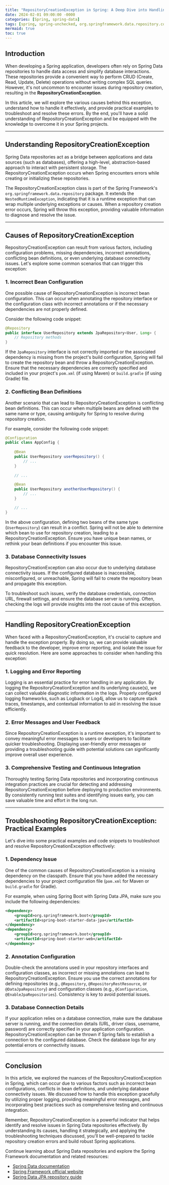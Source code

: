 ```yaml
---
title: "RepositoryCreationException in Spring: A Deep Dive into Handling and Troubleshooting Repository Creation Errors"
date: 2024-02-01 09:00:00 -0000
categories: [Spring, spring-data]
tags: [spring, spring-unchecked, org.springframework.data.repository.core]
mermaid: true
toc: true
---
```


## Introduction

When developing a Spring application, developers often rely on Spring Data repositories to handle data access and simplify database interactions. These repositories provide a convenient way to perform CRUD (Create, Read, Update, Delete) operations without writing complex SQL queries. However, it's not uncommon to encounter issues during repository creation, resulting in the **RepositoryCreationException**.

In this article, we will explore the various causes behind this exception, understand how to handle it effectively, and provide practical examples to troubleshoot and resolve these errors. By the end, you'll have a solid understanding of RepositoryCreationException and be equipped with the knowledge to overcome it in your Spring projects.

---

## Understanding RepositoryCreationException

Spring Data repositories act as a bridge between applications and data sources (such as databases), offering a high-level, abstraction-based approach to interact with persistent storage. The RepositoryCreationException occurs when Spring encounters errors while creating or initializing these repositories.

The RepositoryCreationException class is part of the Spring Framework's `org.springframework.data.repository` package. It extends the `NestedRuntimeException`, indicating that it is a runtime exception that can wrap multiple underlying exceptions or causes. When a repository creation error occurs, Spring will throw this exception, providing valuable information to diagnose and resolve the issue.

---

## Causes of RepositoryCreationException

RepositoryCreationException can result from various factors, including configuration problems, missing dependencies, incorrect annotations, conflicting bean definitions, or even underlying database connectivity issues. Let's explore some common scenarios that can trigger this exception:

### 1. Incorrect Bean Configuration

One possible cause of RepositoryCreationException is incorrect bean configuration. This can occur when annotating the repository interface or the configuration class with incorrect annotations or if the necessary dependencies are not properly defined.

Consider the following code snippet:

```java
@Repository
public interface UserRepository extends JpaRepository<User, Long> {
    // Repository methods
}
```

If the `JpaRepository` interface is not correctly imported or the associated dependency is missing from the project's build configuration, Spring will fail to create the repository bean and throw a RepositoryCreationException. Ensure that the necessary dependencies are correctly specified and included in your project's `pom.xml` (if using Maven) or `build.gradle` (if using Gradle) file.

### 2. Conflicting Bean Definitions

Another scenario that can lead to RepositoryCreationException is conflicting bean definitions. This can occur when multiple beans are defined with the same name or type, causing ambiguity for Spring to resolve during repository creation.

For example, consider the following code snippet:

```java
@Configuration
public class AppConfig {
    
    @Bean
    public UserRepository userRepository() {
        // ...
    }
    
    // ...

    @Bean
    public UserRepository anotherUserRepository() {
        // ...
    }

    // ...
}
```

In the above configuration, defining two beans of the same type (`UserRepository`) can result in a conflict. Spring will not be able to determine which bean to use for repository creation, leading to a RepositoryCreationException. Ensure you have unique bean names, or rethink your bean definitions if you encounter this issue.

### 3. Database Connectivity Issues

RepositoryCreationException can also occur due to underlying database connectivity issues. If the configured database is inaccessible, misconfigured, or unreachable, Spring will fail to create the repository bean and propagate this exception.

To troubleshoot such issues, verify the database credentials, connection URL, firewall settings, and ensure the database server is running. Often, checking the logs will provide insights into the root cause of this exception.

---

## Handling RepositoryCreationException

When faced with a RepositoryCreationException, it's crucial to capture and handle the exception properly. By doing so, we can provide valuable feedback to the developer, improve error reporting, and isolate the issue for quick resolution. Here are some approaches to consider when handling this exception:

### 1. Logging and Error Reporting

Logging is an essential practice for error handling in any application. By logging the RepositoryCreationException and its underlying cause(s), we can collect valuable diagnostic information in the logs. Properly configured logging frameworks, such as Logback or Log4j, allow us to capture stack traces, timestamps, and contextual information to aid in resolving the issue efficiently.

### 2. Error Messages and User Feedback

Since RepositoryCreationException is a runtime exception, it's important to convey meaningful error messages to users or developers to facilitate quicker troubleshooting. Displaying user-friendly error messages or providing a troubleshooting guide with potential solutions can significantly improve overall user experience.

### 3. Comprehensive Testing and Continuous Integration

Thoroughly testing Spring Data repositories and incorporating continuous integration practices are crucial for detecting and addressing RepositoryCreationException before deploying to production environments. By consistently running test suites and identifying issues early, you can save valuable time and effort in the long run.

---

## Troubleshooting RepositoryCreationException: Practical Examples

Let's dive into some practical examples and code snippets to troubleshoot and resolve RepositoryCreationException effectively:

### 1. Dependency Issue

One of the common causes of RepositoryCreationException is a missing dependency on the classpath. Ensure that you have added the necessary dependencies to your project configuration file (`pom.xml` for Maven or `build.gradle` for Gradle).

For example, when using Spring Boot with Spring Data JPA, make sure you include the following dependencies:

```xml
<dependency>
    <groupId>org.springframework.boot</groupId>
    <artifactId>spring-boot-starter-data-jpa</artifactId>
</dependency>
<dependency>
    <groupId>org.springframework.boot</groupId>
    <artifactId>spring-boot-starter-web</artifactId>
</dependency>
```

### 2. Annotation Configuration

Double-check the annotations used in your repository interfaces and configuration classes, as incorrect or missing annotations can lead to RepositoryCreationException. Ensure you use the correct annotations for defining repositories (e.g., `@Repository`, `@RepositoryRestResource`, or `@DataJpaRepository`) and configuration classes (e.g., `@Configuration`, `@EnableJpaRepositories`). Consistency is key to avoid potential issues.

### 3. Database Connection Details

If your application relies on a database connection, make sure the database server is running, and the connection details (URL, driver class, username, password) are correctly specified in your application configuration. RepositoryCreationException can be thrown if Spring fails to establish a connection to the configured database. Check the database logs for any potential errors or connectivity issues.

---

## Conclusion

In this article, we explored the nuances of the RepositoryCreationException in Spring, which can occur due to various factors such as incorrect bean configurations, conflicts in bean definitions, and underlying database connectivity issues. We discussed how to handle this exception gracefully by utilizing proper logging, providing meaningful error messages, and incorporating best practices such as comprehensive testing and continuous integration.

Remember, RepositoryCreationException is a powerful indicator that helps identify and resolve issues in Spring Data repositories effectively. By understanding its causes, handling it strategically, and applying the troubleshooting techniques discussed, you'll be well-prepared to tackle repository creation errors and build robust Spring applications.

Continue learning about Spring Data repositories and explore the Spring Framework documentation and related resources:
- [Spring Data documentation](https://docs.spring.io/spring-data/commons/docs/current/reference/html/)
- [Spring Framework official website](https://spring.io/)
- [Spring Data JPA repository guide](https://docs.spring.io/spring-data/jpa/docs/current/reference/html/#repositories)

